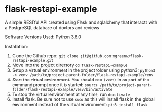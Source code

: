 # flask-restapi-example
A simple RESTful API created using Flask and sqlalchemy that interacts with a PostgreSQL database of doctors and reviews

Software Versions Used:
Python 3.6.0

Installation:

1) Clone the Github repo: `git clone git@github.com:mgreenw/flask-restapi-example.git`
2) Move into the project directory `cd flask-restapi-example`
3) Setup a virtual environment in the project folder using python3: `python3 -m venv /path/to/project-parent-folder/flask-restapi-example/venv`
4) Start the virtual environment. You should see `(venv)` in as part of the command prompt once it is started: `source /path/to/project-parent-folder/flask-restapi-example/venv/bin/activate`
5) To stop the virtual environment at any time, run `deactivate`
6) Install flask. Be sure not to use `sudo` as this will install flask in the global environment instead of the virtual environment: `pip3 install flask`
